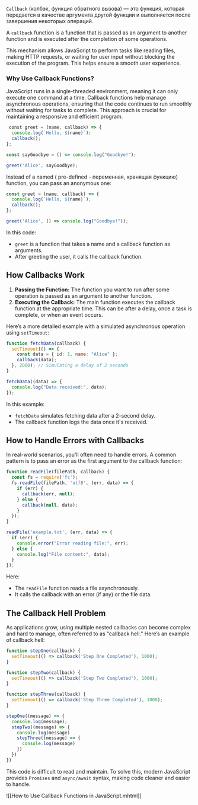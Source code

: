`Callback` (колбэк, функция обратного вызова) — это функция, которая передается в качестве аргумента другой функции и выполняется после завершения некоторых операций.

A `callback` function is a function that is passed as an argument to another function and is executed after the completion of some operations.

This mechanism allows JavaScript to perform tasks like reading files, making HTTP requests, or waiting for user input without blocking the execution of the program. This helps ensure a smooth user experience.

### Why Use Callback Functions?

JavaScript runs in a single-threaded environment, meaning it can only execute one command at a time. Callback functions help manage asynchronous operations, ensuring that the code continues to run smoothly without waiting for tasks to complete. This approach is crucial for maintaining a responsive and efficient program.

```js
 const greet = (name, callback) => {
  console.log(`Hello, ${name}`);
  callback();
};

const sayGoodbye = () => console.log("Goodbye!");

greet('Alice', sayGoodbye);
```

Instead of a named ( pre-defined - переменная, хранящая функцию) function, you can pass an anonymous one:

```js
const greet = (name, callback) => {
  console.log(`Hello, ${name}`);
  callback();
};

greet('Alice', () => console.log("Goodbye!"));
```

In this code:
- `greet` is a function that takes a name and a callback function as arguments.
- After greeting the user, it calls the callback function.

## How Callbacks Work

1. **Passing the Function:** The function you want to run after some operation is passed as an argument to another function.
2. **Executing the Callback:** The main function executes the callback function at the appropriate time. This can be after a delay, once a task is complete, or when an event occurs.

Here’s a more detailed example with a simulated asynchronous operation using `setTimeout`:

```js
function fetchData(callback) {
  setTimeout(() => {
    const data = { id: 1, name: "Alice" };
    callback(data);
  }, 2000); // Simulating a delay of 2 seconds
}

fetchData((data) => {
  console.log("Data received:", data);
});
```

In this example:
- `fetchData` simulates fetching data after a 2-second delay.
- The callback function logs the data once it's received.

## How to Handle Errors with Callbacks

In real-world scenarios, you'll often need to handle errors. A common pattern is to pass an error as the first argument to the callback function:

```js
function readFile(filePath, callback) {
  const fs = require('fs');
  fs.readFile(filePath, 'utf8', (err, data) => {
    if (err) {
      callback(err, null);
    } else {
      callback(null, data);
    }
  });
}

readFile('example.txt', (err, data) => {
  if (err) {
    console.error("Error reading file:", err);
  } else {
    console.log("File content:", data);
  }
});
```

Here:
- The `readFile` function reads a file asynchronously.
- It calls the callback with an error (if any) or the file data.

## The Callback Hell Problem

As applications grow, using multiple nested callbacks can become complex and hard to manage, often referred to as "callback hell." Here’s an example of callback hell:

```js
function stepOne(callback) {
  setTimeout(() => callback('Step One Completed'), 1000);
}

function stepTwo(callback) {
  setTimeout(() => callback('Step Two Completed'), 1000);
}

function stepThree(callback) {
  setTimeout(() => callback('Step Three Completed'), 1000);
}

stepOne((message) => {
  console.log(message);
  stepTwo((message) => {
	console.log(message)
	stepThree((message) => {
	  console.log(message)
	})
  })
})
```

This code is difficult to read and maintain. To solve this, modern JavaScript provides `Promises` and `async/await` syntax, making code cleaner and easier to handle.

![[How to Use Callback Functions in JavaScript.mhtml]]